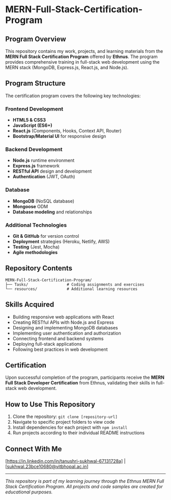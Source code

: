 # MERN-Full-Stack-Certification-Program

## Program Overview

This repository contains my work, projects, and learning materials from the **MERN Full Stack Certification Program** offered by **Ethnus**. The program provides comprehensive training in full-stack web development using the MERN stack (MongoDB, Express.js, React.js, and Node.js).

## Program Structure

The certification program covers the following key technologies:

### Frontend Development
- **HTML5 & CSS3**
- **JavaScript (ES6+)**
- **React.js** (Components, Hooks, Context API, Router)
- **Bootstrap/Material UI** for responsive design

### Backend Development
- **Node.js** runtime environment
- **Express.js** framework
- **RESTful API** design and development
- **Authentication** (JWT, OAuth)

### Database
- **MongoDB** (NoSQL database)
- **Mongoose** ODM
- **Database modeling** and relationships

### Additional Technologies
- **Git & GitHub** for version control
- **Deployment** strategies (Heroku, Netlify, AWS)
- **Testing** (Jest, Mocha)
- **Agile methodologies**

## Repository Contents

```
MERN-Full-Stack-Certification-Program/
├── Tasks/                 # Coding assignments and exercises
└── resources/             # Additional learning resources
```

## Skills Acquired

- Building responsive web applications with React
- Creating RESTful APIs with Node.js and Express
- Designing and implementing MongoDB databases
- Implementing user authentication and authorization
- Connecting frontend and backend systems
- Deploying full-stack applications
- Following best practices in web development

## Certification

Upon successful completion of the program, participants receive the **MERN Full Stack Developer Certification** from Ethnus, validating their skills in full-stack web development.

## How to Use This Repository

1. Clone the repository: `git clone [repository-url]`
2. Navigate to specific project folders to view code
3. Install dependencies for each project with `npm install`
4. Run projects according to their individual README instructions

## Connect With Me

[https://in.linkedin.com/in/tanushri-sukhwal-67131728a] | [sukhwal.23bce10680@vitbhopal.ac.in]

---

*This repository is part of my learning journey through the Ethnus MERN Full Stack Certification Program. All projects and code samples are created for educational purposes.*
